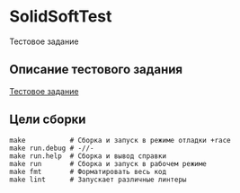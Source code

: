 # SolidSoftTest

Тестовое задание

## Описание тестового задания

[Тестовое задание](./doc/taskTest.md)

## Цели сборки

```make
make           # Сборка и запуск в режиме отладки +race
make run.debug # -//-
make run.help  # Сборка и вывод справки
make run       # Сборка и запуск в рабочем режиме
make fmt       # Форматировать весь код
make lint      # Запускает различные линтеры
```
